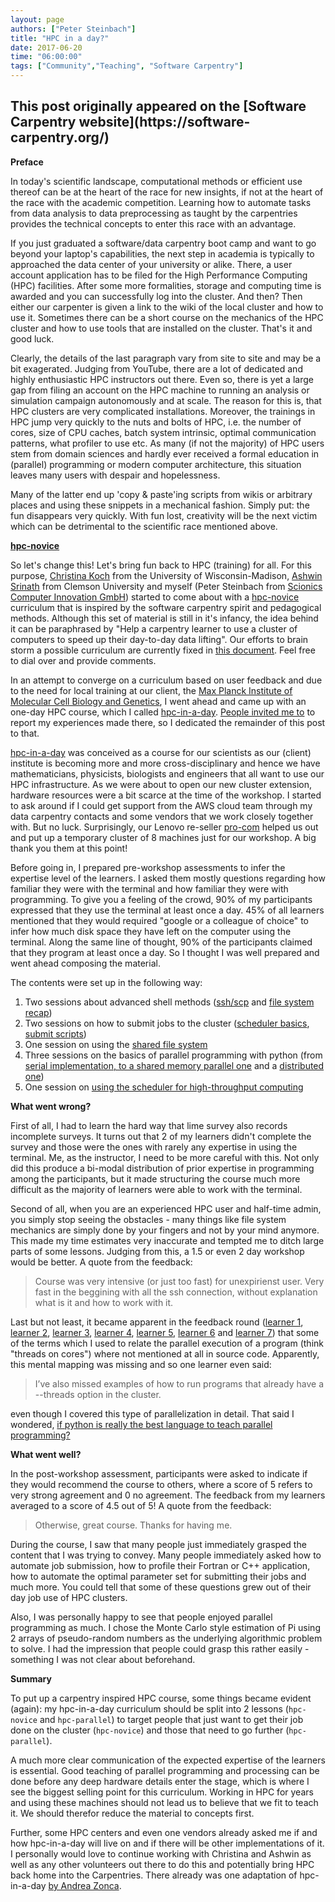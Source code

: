```yaml
---
layout: page
authors: ["Peter Steinbach"]
title: "HPC in a day?"
date: 2017-06-20
time: "06:00:00"
tags: ["Community","Teaching", "Software Carpentry"]
---
```


<h2>This post originally appeared on the [Software Carpentry website](https://software-carpentry.org/)</h2>

__Preface__

In today's scientific landscape, computational methods or efficient use thereof can be at the heart of the race for new insights, if not at the heart of the race with the academic competition. Learning how to automate tasks from data analysis to data preprocessing as taught by the carpentries provides the technical concepts to enter this race with an advantage. 

If you just graduated a software/data carpentry boot camp and want to go beyond your laptop's capabilities, the next step in academia is typically to approached the data center of your university or alike. There, a user account application has to be filed for the High Performance Computing (HPC) facilities. After some more formalities, storage and computing time is awarded and you can successfully log into the cluster. And then? Then either our carpenter is given a link to the wiki of the local cluster and how to use it. Sometimes there can be a short course on the mechanics of the HPC cluster and how to use tools that are installed on the cluster. That's it and good luck.

Clearly, the details of the last paragraph vary from site to site and may be a bit exagerated. Judging from YouTube, there are a lot of dedicated and highly enthusiastic HPC instructors out there. 
Even so, there is yet a large gap from filing an account on the HPC machine to running an analysis or simulation campaign autonomously and at scale. The reason for this is, that HPC clusters are very complicated installations. Moreover, the trainings in HPC jump very quickly to the nuts and bolts of HPC, i.e. the number of cores, size of CPU caches, batch system intrinsic, optimal communication patterns, what profiler to use etc. As many (if not the majority) of HPC users stem from domain sciences and hardly ever received a formal education in (parallel) programming or modern computer architecture, this situation leaves many users with despair and hopelessness. 

Many of the latter end up 'copy & paste'ing scripts from wikis or arbitrary places and using these snippets in a mechanical fashion. Simply put: the fun disappears very quickly. With fun lost, creativity will be the next victim which can be detrimental to the scientific race mentioned above. 

__[hpc-novice](https://github.com/swcarpentry/hpc-novice)__

So let's change this! Let's bring fun back to HPC (training) for all. For this purpose, [Christina Koch](http://christinalk.github.io/) from the University of Wisconsin-Madison, [Ashwin Srinath](https://github.com/shwina) from Clemson University and myself (Peter Steinbach from [Scionics Computer Innovation GmbH](https://www.scionics.de)) started to come about with a [hpc-novice](https://github.com/swcarpentry/hpc-novice) curriculum that is inspired by the software carpentry spirit and pedagogical methods. Although this set of material is still in it's infancy, the idea behind it can be paraphrased by "Help a carpentry learner to use a cluster of computers to speed up their day-to-day data lifting". Our efforts to brain storm a possible curriculum are currently fixed in [this document](https://docs.google.com/document/d/1WHPdU7_dlFRytuIJE9I3DJKCd_esiF82ZhTHIIyfRN0/edit?usp=sharing). Feel free to dial over and provide comments.

In an attempt to converge on a curriculum based on user feedback and due to the need for local training at our client, the [Max Planck Institute of Molecular Cell Biology and Genetics](https://www.mpi-cbg.de), I went ahead and came up with an one-day HPC course, which I called [hpc-in-a-day](https://psteinb.github.io/hpc-in-a-day/). [People invited me to](https://github.com/swcarpentry/hpc-novice/issues/24#issuecomment-299396469) to report my experiences made there, so I dedicated the remainder of this post to that.

[hpc-in-a-day](https://psteinb.github.io/hpc-in-a-day/) was conceived as a course for our scientists as our (client) institute is becoming more and more cross-disciplinary and hence we have mathematicians, physicists, biologists and engineers that all want to use our HPC infrastructure. As we were about to open our new cluster extension, hardware resources were a bit scarce at the time of the workshop. I started to ask around if I could get support from the AWS cloud team through my data carpentry contacts and some vendors that we work closely together with. But no luck. Surprisingly, our Lenovo re-seller [pro-com](http://www.pro-com.org/) helped us out and put up a temporary cluster of 8 machines just for our workshop. A big thank you them at this point! 

Before going in, I prepared pre-workshop assessments to infer the expertise level of the learners. I asked them mostly questions regarding how familiar they were with the terminal and how familiar they were with programming. To give you a feeling of the crowd, 90% of my participants expressed that they use the terminal at least once a day. 45% of all learners mentioned that they would required "google or a colleague of choice" to infer how much disk space they have left on the computer using the terminal. Along the same line of thought, 90% of the participants claimed that they program at least once a day. So I thought I was well prepared and went ahead composing the material. 

The contents were set up in the following way:

1. Two sessions about advanced shell methods ([ssh/scp](https://psteinb.github.io/hpc-in-a-day/01-01-taking-the-space-shuttle/) and [file system recap](https://psteinb.github.io/hpc-in-a-day/01-02-filesystems/))
2. Two sessions on how to submit jobs to the cluster ([scheduler basics](https://psteinb.github.io/hpc-in-a-day/02-01-batch-systems-101/), [submit scripts](https://psteinb.github.io/hpc-in-a-day/02-02-advanced-job-scheduling/))
3. One session on using the [shared file system](https://psteinb.github.io/hpc-in-a-day/02-03-shared-filesystem/)
4. Three sessions on the basics of parallel programming with python (from [serial implementation, to a shared memory parallel one](https://psteinb.github.io/hpc-in-a-day/03-01-parallel-estimate-of-pi/) and a [distributed one](https://psteinb.github.io/hpc-in-a-day/03-02-mpi-for-pi/))
5. One session on [using the scheduler for high-throughput computing](https://psteinb.github.io/hpc-in-a-day/03-03-mapreduce-for-pi/)

__What went wrong?__

First of all, I had to learn the hard way that lime survey also records incomplete surveys. It turns out that 2 of my learners didn't complete the survey and those were the ones with rarely any expertise in using the terminal. Me, as the instructor, I need to be more careful with this. Not only did this produce a bi-modal distribution of prior expertise in programming among the participants, but it made structuring the course much more difficult as the majority of learners were able to work with the terminal. 

Second of all, when you are an experienced HPC user and half-time admin, you simply stop seeing the obstacles - many things like file system mechanics are simply done by your fingers and not by your mind anymore. This made my time estimates very inaccurate and tempted me to ditch large parts of some lessons. Judging from this, a 1.5 or even 2 day workshop would be better. A quote from the feedback:

> Course was very intensive (or just too fast) for unexpirienst user. Very fast in the beggining with all the ssh connection, without explanation what is it and how to work with it.

Last but not least, it became apparent in the feedback round ([learner 1](https://github.com/psteinb/hpc-in-a-day/issues/9), [learner 2](https://github.com/psteinb/hpc-in-a-day/issues/10), [learner 3](https://github.com/psteinb/hpc-in-a-day/issues/11), [learner 4](https://github.com/psteinb/hpc-in-a-day/issues/12), [learner 5](https://github.com/psteinb/hpc-in-a-day/issues/13), [learner 6](https://github.com/psteinb/hpc-in-a-day/issues/14) and [learner 7](https://github.com/psteinb/hpc-in-a-day/issues/15)) that some of the terms which I used to relate the parallel execution of a program (think "threads on cores") where not mentioned at all in source code. Apparently, this mental mapping was missing and so one learner even said: 

> I’ve also missed examples of how to run programs that already have a --threads option in the cluster. 

even though I covered this type of parallelization in detail. That said I wondered, [if python is really the best language to teach parallel programming?](https://github.com/psteinb/hpc-in-a-day/issues/17)

__What went well?__

In the post-workshop assessment, participants were asked to indicate if they would recommend the course to others, where a score of 5 refers to very strong agreement and 0 no agreement. The feedback from my learners averaged to a score of 4.5 out of 5! A quote from the feedback:

> Otherwise, great course. Thanks for having me.

During the course, I saw that many people just immediately grasped the content that I was trying to convey. Many people immediately asked how to automate job submission, how to profile their Fortran or C++ application, how to automate the optimal parameter set for submitting their jobs and much more. You could tell that some of these questions grew out of their day job use of HPC clusters. 

Also, I was personally happy to see that people enjoyed parallel programming as much. I chose the Monte Carlo style estimation of Pi using 2 arrays of pseudo-random numbers as the underlying algorithmic problem to solve. I had the impression that people could grasp this rather easily - something I was not clear about beforehand.

__Summary__

To put up a carpentry inspired HPC course, some things became evident (again): my hpc-in-a-day curriculum should be split into 2 lessons (`hpc-novice` and `hpc-parallel`) to target people that just want to get their job done on the cluster (`hpc-novice`) and those that need to go further (`hpc-parallel`). 

A much more clear communication of the expected expertise of the learners is essential. Good teaching of parallel programming and processing can be done before any deep hardware details enter the stage, which is where I see the biggest selling point for this curriculum. Working in HPC for years and using these machines should not lead us to believe that we fit to teach it. We should therefor reduce the material to concepts first.

Further, some HPC centers and even one vendors already asked me if and how hpc-in-a-day will live on and if there will be other implementations of it. I personally would love to continue working with Christina and Ashwin as well as any other volunteers out there to do this and potentially bring HPC back home into the Carpentries. There already was one adaptation of hpc-in-a-day [by Andrea Zonca](https://github.com/swcarpentry/hpc-novice/issues/24#issuecomment-305582614).

